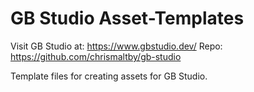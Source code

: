 # GB Studio Asset-Templates

Visit GB Studio at: https://www.gbstudio.dev/
Repo: https://github.com/chrismaltby/gb-studio

Template files for creating assets for GB Studio.
